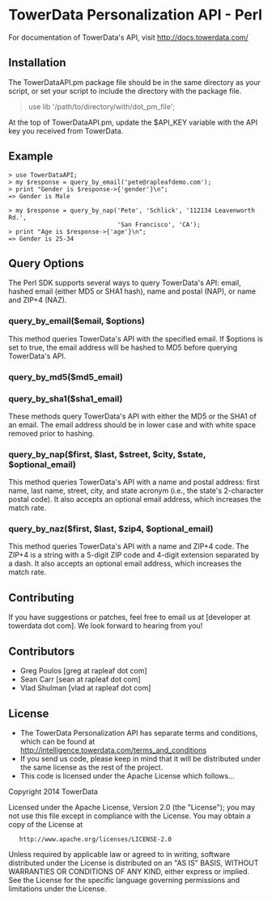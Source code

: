 TowerData Personalization API - Perl
====================================

For documentation of TowerData's API, visit
http://docs.towerdata.com/

Installation
------------
The TowerDataAPI.pm package file should be in the same directory as your script,
or set your script to include the directory with the package file.

> use lib '/path/to/directory/with/dot_pm_file';

At the top of TowerDataAPI.pm, update the $API_KEY variable with the API
key you received from TowerData.

Example
-------
    > use TowerDataAPI;
    > my $response = query_by_email('pete@rapleafdemo.com');
    > print "Gender is $response->{'gender'}\n";
    => Gender is Male

    > my $response = query_by_nap('Pete', 'Schlick', '112134 Leavenworth Rd.',
                                  'San Francisco', 'CA');
    > print "Age is $response->{'age'}\n";
    => Gender is 25-34
 
Query Options
-------------
The Perl SDK supports several ways to query TowerData's API: email, hashed email (either MD5 or SHA1 hash), name and postal (NAP), or name and ZIP+4 (NAZ).

### query_by_email($email, $options)

This method queries TowerData's API with the specified email. If $options is set to true, the email address will be hashed to MD5 before querying TowerData's API.

### query_by_md5($md5_email)
### query_by_sha1($sha1_email)

These methods query TowerData's API with either the MD5 or the SHA1 of an email. The email address should be in lower case and with white space removed prior to hashing.

### query_by_nap($first, $last, $street, $city, $state, $optional_email)

This method queries TowerData's API with a name and postal address: first name, last name, street, city, and state acronym (i.e., the state's 2-character postal code). It also accepts an optional email address, which increases the match rate.

### query_by_naz($first, $last, $zip4, $optional_email)

This method queries TowerData's API with a name and ZIP+4 code. The ZIP+4 is a string with a 5-digit ZIP code and 4-digit extension separated by a dash. It also accepts an optional email address, which increases the match rate.

Contributing
------------
If you have suggestions or patches, feel free to email us at
[developer at towerdata dot com]. We look forward to hearing from you!

Contributors
------------
 - Greg Poulos [greg at rapleaf dot com]
 - Sean Carr [sean at rapleaf dot com]
 - Vlad Shulman [vlad at rapleaf dot com]

License
-------
* The TowerData Personalization API has separate terms and conditions, which can
  be found at http://intelligence.towerdata.com/terms_and_conditions
* If you send us code, please keep in mind that it will be distributed under
  the same license as the rest of the project.
* This code is licensed under the Apache License which follows...

Copyright 2014 TowerData

   Licensed under the Apache License, Version 2.0 (the "License");
   you may not use this file except in compliance with the License.
   You may obtain a copy of the License at

       http://www.apache.org/licenses/LICENSE-2.0

   Unless required by applicable law or agreed to in writing, software
   distributed under the License is distributed on an "AS IS" BASIS,
   WITHOUT WARRANTIES OR CONDITIONS OF ANY KIND, either express or implied.
   See the License for the specific language governing permissions and
   limitations under the License.

